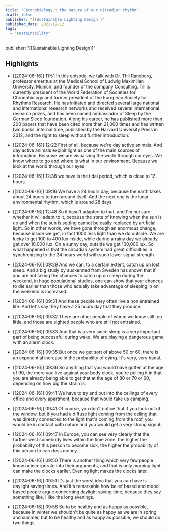 ```yaml
---
title: "Chronobiology : the nature of our circadian rhythm"
draft: false
publisher: "[[Sustainable Lighting Design]]"
published_date: 2021-12-12
tags:
  - "sustainability"
---
```

publisher: "[[Sustainable Lighting Design]]"


## Highlights
* [[2024-06-16]] 11:51  In this episode, we talk with Dr. Thil Ranoberg, professor emeritus at the Medical School of Ludwig Maximilian University, Munich, and founder of the company Consulting. Till is currently president of the World Federation of Societies for Chronobiology and former president of the European Society for Rhythms Research. He has initiated and directed several large national and international research networks and received several international research prizes, and has been named ambassador of Sleep by the German Sleep foundation. Along his career, he has published more than 200 papers that have been cited more than 21,000 times and has written two books, internal time, published by the Harvard University Press in 2012, and the right to sleep without further introduction.

* [[2024-06-16]] 12:22  First of all, because we're day active animals. And day active animals exploit light as one of the main sources of information. Because we are visualizing the world through our eyes. We know where to go and where is what in our environment. Because we look at the world through our eyes

* [[2024-06-16]] 12:38  we have is the tidal period, which is close to 12 hours.

* [[2024-06-16]] 09:16  We have a 24 hours day, because the earth takes about 24 hours to turn around itself. And the next one is the lunar environmental rhythm, which is around 28 days.

* [[2024-06-16]] 12:48  So it hasn't adapted to that, and I'm not sure whether it will adapt to it, because the state of knowing when the sun is up and when the sun is setting cannot be easily replaced by artificial light. So in other words, we have gone through an enormous change, because inside we get, in fact 1000 less light than we do outside. We are lucky to get 100 to 400 lux inside, while during a rainy day we already get over 10,000 lux. On a sunny day, outside we get 100,000 lux. So what happened is that the circadian system had great difficulties in synchronizing to the 24 hours world with such lower signal strength

* [[2024-06-16]] 09:29  And we can, to a certain extent, catch up on lost sleep. And a big study by auckersted from Sweden has shown that if you are not taking the chances to catch up on sleep during the weekend, in huge populational studies, one can show that your chances to die earlier than those who actually take advantage of sleeping in on the weekend is increased.

* [[2024-06-16]] 09:31  And these people very often live a non entrained life. And let's say they have a 25 hours day that they produce.

* [[2024-06-16]] 09:32  There are other people of whom we know still too little, and those are sighted people who are still not entrained.

* [[2024-06-16]] 09:33  And that is a very since sleep is a very important part of being successful during wake. We are playing a dangerous game with an alarm clock.

* [[2024-06-16]] 09:35  But once we get sort of above 50 or 60, there is an exponential increase in the probability of dying. It's very, very banal.

* [[2024-06-16]] 09:36  So anything that you would have gotten at the age of 90, the more you live against your body clock, you're pulling it in that you are already being able to get that at the age of 80 or 70 or 60, depending on how big the strain is.

* [[2024-06-16]] 09:41  We have to try and put into the ceilings of every office and every apartment, because that would take us camping.

* [[2024-06-16]] 09:41  Of course, you don't notice that if you look out of the window, but if you had a diffuse light coming from the ceiling that was directly connected to the light that's coming from the roof, you would be in contact with nature and you would get a very strong signal.

* [[2024-06-16]] 09:47  In Europe, you can see very clearly that the further west somebody lives within the time zone, the higher the probability of this person to become sick, the higher the probability of this person to earn less money.

* [[2024-06-16]] 09:50  There is another thing which very few people know or incorporate into their arguments, and that is only morning light can make the clocks earlier. Evening light makes the clocks later.

* [[2024-06-16]] 09:51  It's just the worst idea that you can have is daylight saving times. And it's remarkable how belief based and mood based people argue concerning daylight saving time, because they say something like, I like the long evenings.

* [[2024-06-16]] 09:56  So to be healthy and as happy as possible, because in winter we shouldn't be quite as happy as we are in spring and summer, but to be healthy and as happy as possible, we should do two things.

